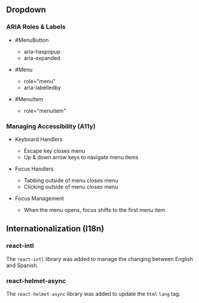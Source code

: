 ## Dropdown

### ARIA Roles & Labels

- #MenuButton

  - aria-haspopup
  - aria-expanded

- #Menu

  - role="menu"
  - aria-labelledby

- #MenuItem
  - role="menuitem"

### Managing Accessibility (A11y)

- Keyboard Handlers

  - Escape key closes menu
  - Up & down arrow keys to navigate menu items

- Focus Handlers

  - Tabbing outside of menu closes menu
  - Clicking outside of menu closes menu

- Focus Management
  - When the menu opens, focus shifts to the first menu item

## Internationalization (I18n)

### react-intl

The `react-intl` library was added to manage the changing between English and Spanish.

### react-helmet-async

The `react-helmet-async` library was added to update the `html` `lang` tag.
